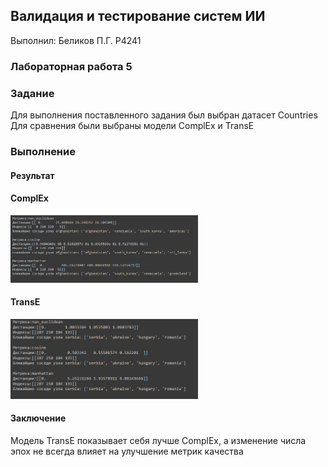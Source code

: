 ## Валидация и тестирование систем ИИ

Выполнил: Беликов П.Г. P4241

### Лабораторная работа 5

### Задание 

Для выполнения поставленного задания был выбран датасет Countries
Для сравнения были выбраны модели ComplEx и TransE
### Выполнение

#### Результат
#### ComplEx
<img src="res2.png" alt="drawing" width="300"/>

#### TransE
<img src="res1.png" alt="drawing" width="300"/>

#### Заключение
Модель TransE показывает себя лучше ComplEx, а изменение числа эпох не всегда влияет на улучшение метрик качества
